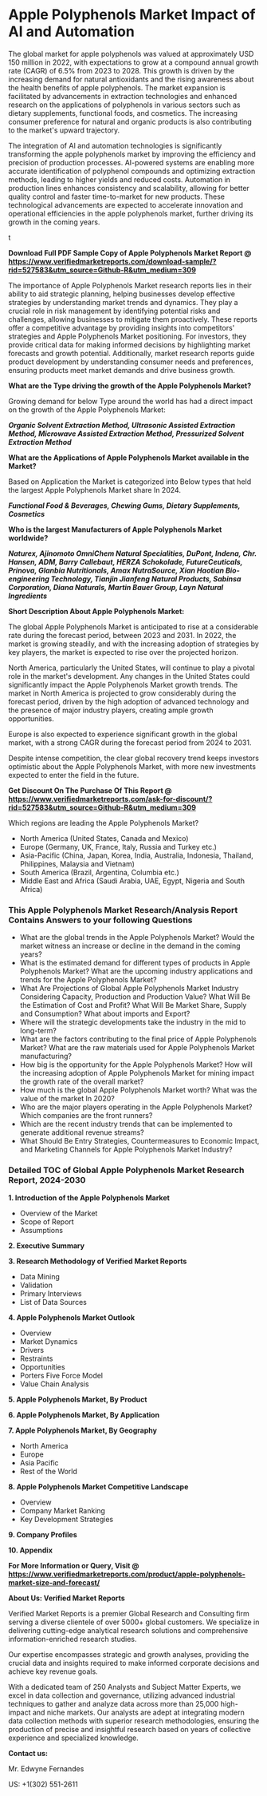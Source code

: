<meta name="title" content="Global Apple Polyphenols Market Impact of AI and Automation"><meta name="description" content="The global market for apple polyphenols was valued at approximately USD 150 million in 2022, with expectations to grow at a compound annual growth rate (CAGR) of 6.5% "><meta name="title" content="Apple Polyphenols Market Size, Share, Scope, Trends, Growth, Opportunities, Analysis, Forecast"><h1>Apple Polyphenols Market Impact of AI and Automation</h1><p>The global market for apple polyphenols was valued at approximately USD 150 million in 2022, with expectations to grow at a compound annual growth rate (CAGR) of 6.5% from 2023 to 2028. This growth is driven by the increasing demand for natural antioxidants and the rising awareness about the health benefits of apple polyphenols. The market expansion is facilitated by advancements in extraction technologies and enhanced research on the applications of polyphenols in various sectors such as dietary supplements, functional foods, and cosmetics. The increasing consumer preference for natural and organic products is also contributing to the market's upward trajectory.</p><p>The integration of AI and automation technologies is significantly transforming the apple polyphenols market by improving the efficiency and precision of production processes. AI-powered systems are enabling more accurate identification of polyphenol compounds and optimizing extraction methods, leading to higher yields and reduced costs. Automation in production lines enhances consistency and scalability, allowing for better quality control and faster time-to-market for new products. These technological advancements are expected to accelerate innovation and operational efficiencies in the apple polyphenols market, further driving its growth in the coming years.</p>t</p><p id="" class=""><strong>Download Full PDF Sample Copy of Apple Polyphenols Market Report @ <a href="https://www.verifiedmarketreports.com/download-sample/?rid=527583&utm_source=Github-R&utm_medium=309" target="_blank">https://www.verifiedmarketreports.com/download-sample/?rid=527583&utm_source=Github-R&utm_medium=309</a></strong></p><p>The importance of&nbsp;Apple Polyphenols Market research reports lies in their ability to aid strategic planning, helping businesses develop effective strategies by understanding market trends and dynamics. They play a crucial role in risk management by identifying potential risks and challenges, allowing businesses to mitigate them proactively. These reports offer a competitive advantage by providing insights into competitors' strategies and Apple Polyphenols Market positioning. For investors, they provide critical data for making informed decisions by highlighting market forecasts and growth potential. Additionally, market research reports guide product development by understanding consumer needs and preferences, ensuring products meet market demands and drive business growth.</p><p><strong>What are the&nbsp;Type driving the growth of the Apple Polyphenols Market?</strong></p><p id="" class="">Growing demand for below Type around the world has had a direct impact on the growth of the Apple Polyphenols Market:</p><em><strong>Organic Solvent Extraction Method, Ultrasonic Assisted Extraction Method, Microwave Assisted Extraction Method, Pressurized Solvent Extraction Method</strong></em></p><strong>What are the&nbsp;Applications&nbsp;of Apple Polyphenols Market available in the Market?</strong></p><p id="" class="">Based on Application the Market is categorized into Below types that held the largest Apple Polyphenols Market share In 2024.</p><em><strong>Functional Food & Beverages, Chewing Gums, Dietary Supplements, Cosmetics</strong></em></p><strong>Who is the largest Manufacturers of Apple Polyphenols Market worldwide?</strong></p><p><em><strong>Naturex, Ajinomoto OmniChem Natural Specialities, DuPont, Indena, Chr. Hansen, ADM, Barry Callebaut, HERZA Schokolade, FutureCeuticals, Prinova, Glanbia Nutritionals, Amax NutraSource, Xian Haotian Bio-engineering Technology, Tianjin Jianfeng Natural Products, Sabinsa Corporation, Diana Naturals, Martin Bauer Group, Layn Natural Ingredients</strong></em></p><p id="" class=""><strong>Short Description About Apple Polyphenols Market:</strong></p><p>The global Apple Polyphenols Market is anticipated to rise at a considerable rate during the forecast period, between 2023 and 2031. In 2022, the market is growing steadily, and with the increasing adoption of strategies by key players, the market is expected to rise over the projected horizon.</p><p>North America, particularly the United States, will continue to play a pivotal role in the market's development. Any changes in the United States could significantly impact the Apple Polyphenols Market growth trends. The market in North America is projected to grow considerably during the forecast period, driven by the high adoption of advanced technology and the presence of major industry players, creating ample growth opportunities.</p><p>Europe is also expected to experience significant growth in the global market, with a strong CAGR during the forecast period from 2024 to 2031.</p><p>Despite intense competition, the clear global recovery trend keeps investors optimistic about the Apple Polyphenols Market, with more new investments expected to enter the field in the future.</p><p id="" class=""><strong>Get Discount On The Purchase Of This Report @ <a href="https://www.verifiedmarketreports.com/ask-for-discount/?rid=527583&utm_source=Github-R&utm_medium=309" target="_blank">https://www.verifiedmarketreports.com/ask-for-discount/?rid=527583&utm_source=Github-R&utm_medium=309</a></strong></p>Which regions are leading the Apple Polyphenols Market?</p><ul><li>North America (United States, Canada and Mexico)</li><li>Europe (Germany, UK, France, Italy, Russia and Turkey etc.)</li><li>Asia-Pacific (China, Japan, Korea, India, Australia, Indonesia, Thailand, Philippines, Malaysia and Vietnam)</li><li>South America (Brazil, Argentina, Columbia etc.)</li><li>Middle East and Africa (Saudi Arabia, UAE, Egypt, Nigeria and South Africa)</li></ul><h3 id="" class="">This Apple Polyphenols Market Research/Analysis Report Contains Answers to your following Questions</h3><ul><li>What are the global trends in the Apple Polyphenols Market? Would the market witness an increase or decline in the demand in the coming years?</li><li>What is the estimated demand for different types of products in Apple Polyphenols Market? What are the upcoming industry applications and trends for the Apple Polyphenols Market?</li><li>What Are Projections of Global Apple Polyphenols Market Industry Considering Capacity, Production and Production Value? What Will Be the Estimation of Cost and Profit? What Will Be Market Share, Supply and Consumption? What about imports and Export?</li><li>Where will the strategic developments take the industry in the mid to long-term?</li><li>What are the factors contributing to the final price of Apple Polyphenols Market? What are the raw materials used for Apple Polyphenols Market manufacturing?</li><li>How big is the opportunity for the Apple Polyphenols Market? How will the increasing adoption of Apple Polyphenols Market for mining impact the growth rate of the overall market?</li><li>How much is the global Apple Polyphenols Market worth? What was the value of the market In 2020?</li><li>Who are the major players operating in the Apple Polyphenols Market? Which companies are the front runners?</li><li>Which are the recent industry trends that can be implemented to generate additional revenue streams?</li><li>What Should Be Entry Strategies, Countermeasures to Economic Impact, and Marketing Channels for Apple Polyphenols Market Industry?</li></ul><h3 id="" class="">Detailed TOC of Global Apple Polyphenols Market Research Report, 2024-2030</h3><p id="" class=""><strong>1. Introduction of the Apple Polyphenols Market</strong></p><ul><li>Overview of the Market</li><li>Scope of Report</li><li>Assumptions</li></ul><p id="" class=""><strong>2. Executive Summary</strong></p><p id="" class=""><strong>3. Research Methodology of Verified Market Reports</strong></p><ul><li>Data Mining</li><li>Validation</li><li>Primary Interviews</li><li>List of Data Sources</li></ul><p id="" class=""><strong>4. Apple Polyphenols Market Outlook</strong></p><ul><li>Overview</li><li>Market Dynamics</li><li>Drivers</li><li>Restraints</li><li>Opportunities</li><li>Porters Five Force Model</li><li>Value Chain Analysis</li></ul><p id="" class=""><strong>5. Apple Polyphenols Market, By Product</strong></p><p id="" class=""><strong>6. Apple Polyphenols Market, By Application</strong></p><p id="" class=""><strong>7. Apple Polyphenols Market, By Geography</strong></p><ul><li>North America</li><li>Europe</li><li>Asia Pacific</li><li>Rest of the World</li></ul><p id="" class=""><strong>8. Apple Polyphenols Market Competitive Landscape</strong></p><ul><li>Overview</li><li>Company Market Ranking</li><li>Key Development Strategies</li></ul><p id="" class=""><strong>9. Company Profiles</strong></p><p id="" class=""><strong>10. Appendix</strong></p><p id="" class=""><strong>For More Information or Query, Visit @ <a href="https://www.verifiedmarketreports.com/product/apple-polyphenols-market-size-and-forecast/" target="_blank">https://www.verifiedmarketreports.com/product/apple-polyphenols-market-size-and-forecast/</a></strong></p><p id="" class=""><strong>About Us: Verified Market Reports</strong></p><p id="" class="">Verified Market Reports is a premier Global Research and Consulting firm serving a diverse clientele of over 5000+ global customers. We specialize in delivering cutting-edge analytical research solutions and comprehensive information-enriched research studies.</p><p id="" class="">Our expertise encompasses strategic and growth analyses, providing the crucial data and insights required to make informed corporate decisions and achieve key revenue goals.</p><p id="" class="">With a dedicated team of 250 Analysts and Subject Matter Experts, we excel in data collection and governance, utilizing advanced industrial techniques to gather and analyze data across more than 25,000 high-impact and niche markets. Our analysts are adept at integrating modern data collection methods with superior research methodologies, ensuring the production of precise and insightful research based on years of collective experience and specialized knowledge.</p><p id="" class=""><strong>Contact us:</strong></p><p id="" class="">Mr. Edwyne Fernandes</p><p id="" class="">US: +1(302) 551-2611</p>